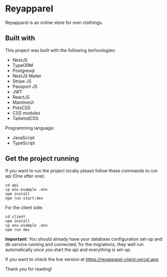# Reyapparel
Reyapparel is an online store for men clothings.

## Built with

This project was built with the following technologies:

- NestJS
- TypeORM
- Postgresql
- NestJS Mailer
- Stripe JS
- Passport JS
- JWT
- ReactJS
- MantineUI
- PotsCSS
- CSS modules
- TailwindCSS

Programming language: 
- JavaScript
- TypeScript

## Get the project running

If you want to run the project locally please follow these commands to run api (One after one):
```
cd api
cp env.example .env
npm install
npm run start:dev
```

For the client side:
```
cd client
npm install
cp env.example .env
npm run dev
```

<strong>Important:</strong> You should already have your database configuration set-up and db service running and connected, for the migrations, they well run automatically once you start the api and everything is set-up.

If you want to check the live version at https://reyapparel-client.vercel.app 

Thank you for reading!
